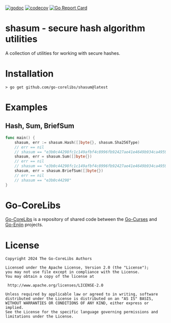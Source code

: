 [![godoc](https://img.shields.io/badge/godoc-reference-blue.svg)](https://pkg.go.dev/github.com/go-corelibs/shasum)
[![codecov](https://codecov.io/gh/go-corelibs/shasum/graph/badge.svg?token=s9dBE4sci9)](https://codecov.io/gh/go-corelibs/shasum)
[![Go Report Card](https://goreportcard.com/badge/github.com/go-corelibs/shasum)](https://goreportcard.com/report/github.com/go-corelibs/shasum)

# shasum - secure hash algorithm utilities

A collection of utilities for working with secure hashes.

# Installation

``` shell
> go get github.com/go-corelibs/shasum@latest
```

# Examples

## Hash, Sum, BriefSum

``` go
func main() {
    shasum, err := shasum.Hash([]byte{}, shasum.Sha256Type)
    // err == nil
    // shasum == "e3b0c44298fc1c149afbf4c8996fb92427ae41e4649b934ca495991b7852b855"
    shasum, err = shasum.Sum([]byte{})
    // err == nil
    // shasum == "e3b0c44298fc1c149afbf4c8996fb92427ae41e4649b934ca495991b7852b855"
    shasum, err = shasum.BriefSum([]byte{})
    // err == nil
    // shasum == "e3b0c44298"
}
```

# Go-CoreLibs

[Go-CoreLibs] is a repository of shared code between the [Go-Curses] and
[Go-Enjin] projects.

# License

```
Copyright 2024 The Go-CoreLibs Authors

Licensed under the Apache License, Version 2.0 (the "License");
you may not use file except in compliance with the License.
You may obtain a copy of the license at

 http://www.apache.org/licenses/LICENSE-2.0

Unless required by applicable law or agreed to in writing, software
distributed under the License is distributed on an "AS IS" BASIS,
WITHOUT WARRANTIES OR CONDITIONS OF ANY KIND, either express or implied.
See the License for the specific language governing permissions and
limitations under the License.
```

[Go-CoreLibs]: https://github.com/go-corelibs
[Go-Curses]: https://github.com/go-curses
[Go-Enjin]: https://github.com/go-enjin
